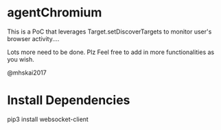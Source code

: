 # agentChromium


This is a PoC that leverages Target.setDiscoverTargets to monitor user's browser activity.... 

Lots more need to be done. Plz Feel free to add in more functionalities as you wish.

@mhskai2017


# Install Dependencies

pip3 install websocket-client
